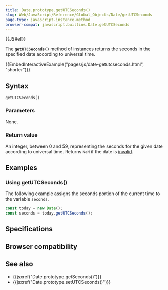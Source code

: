 ```yaml
---
title: Date.prototype.getUTCSeconds()
slug: Web/JavaScript/Reference/Global_Objects/Date/getUTCSeconds
page-type: javascript-instance-method
browser-compat: javascript.builtins.Date.getUTCSeconds
---
```


{{JSRef}}

The **`getUTCSeconds()`** method of  instances returns the seconds in the specified date according to universal time.

{{EmbedInteractiveExample("pages/js/date-getutcseconds.html", "shorter")}}

## Syntax

```js-nolint
getUTCSeconds()
```

### Parameters

None.

### Return value

An integer, between 0 and 59, representing the seconds for the given date according to universal time. Returns `NaN` if the date is [invalid](/Web/JavaScript/Reference/Global_Objects/Date#the_epoch_timestamps_and_invalid_date).

## Examples

### Using getUTCSeconds()

The following example assigns the seconds portion of the current time to the variable `seconds`.

```js
const today = new Date();
const seconds = today.getUTCSeconds();
```

## Specifications



## Browser compatibility



## See also

- {{jsxref("Date.prototype.getSeconds()")}}
- {{jsxref("Date.prototype.setUTCSeconds()")}}

